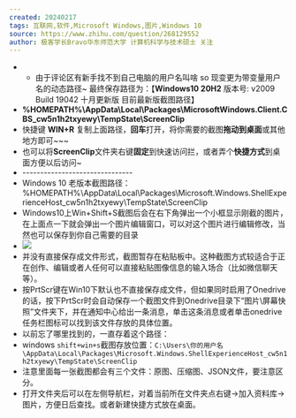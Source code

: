 ```yaml
---
created: 20240217
tags: 互联网,软件,Microsoft Windows,图片,Windows 10
source: https://www.zhihu.com/question/268129552
author: 极客学长Bravo华东师范大学 计算机科学与技术硕士 关注
---
```

- - 由于评论区有新手找不到自己电脑的用户名叫啥 so 现变更为带变量用户名的动态路径~ 最终保存路径为：【**Windows10 20H2** 版本号: v2009 Build 19042 十月更新版 目前最新版截图路径】
- **%HOMEPATH%\\AppData\\Local\\Packages\\MicrosoftWindows.Client.CBS\_cw5n1h2txyewy\\TempState\\ScreenClip**
- 快捷键 **WIN+R** 复制上面路径，**回车**打开，将你需要的截图**拖动到桌面**或其他地方即可~~~
- 也可以将**ScreenClip**文件夹右键**固定**到快速访问拦，或者弄个**快捷方式**到桌面方便以后访问~
- \-------------------------------
- Windows 10 老版本截图路径：%HOMEPATH%\\AppData\\Local\\Packages\\Microsoft.Windows.ShellExperienceHost\_cw5n1h2txyewy\\TempState\\ScreenClip
- Windows10上Win+Shift+S截图后会在右下角弹出一个小框显示刚截的图片，在上面点一下就会弹出一个图片编辑窗口，可以对这个图片进行编辑修改，当然也可以保存到你自己需要的目录
- ![](assets/2024/1001/v2-a1484b5241616c91ed0488e49f73ebf1_720w.jpg)
- 并没有直接保存成文件形式，截图暂存在粘贴板中。这种截图方式较适合于正在创作、编辑或者人任何可以直接粘贴图像信息的输入场合（比如微信聊天等）。
- 按PrtScr键在Win10下默认也不直接保存成文件，但如果同时启用了Onedrive的话，按下PrtScr时会自动保存一个截图文件到Onedrive目录下“图片\\屏幕快照”文件夹下，并在通知中心给出一条消息，单击这条消息或者单击onedrive任务栏图标可以找到该文件存放的具体位置。
- 以前忘了哪里找到的，一直存着这个路径：
- windows `shift+win+s`截图存放位置：`C:\Users\你的用户名\AppData\Local\Packages\Microsoft.Windows.ShellExperienceHost_cw5n1h2txyewy\TempState\ScreenClip`
- 注意里面每一张截图都会有三个文件：原图、压缩图、JSON文件，要注意区分。
- 打开文件夹后可以在左侧导航栏，对着当前所在文件夹点右键→加入资料库→图片，方便日后查找。或者新建快捷方式放在桌面。